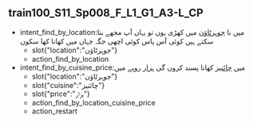 ## train100_S11_Sp008_F_L1_G1_A3-L_CP
* intent_find_by_location:میں نا [جوہرٹاؤن](location) میں کھڑی ہوں تو یہاں آپ مجھے بتا سکتے ہیں کوئی آس پاس کوئی اچھی جگہ جہاں میں کھانا کھا سکوں
	- slot{"location":"جوہرٹاؤن"}
	- action_find_by_location
* intent_find_by_cuisine_price:میں [چائنیز](cuisine) کھانا پسند کروں گی [ہزار](price) روپے میں
	- slot{"location":"جوہرٹاؤن"}
	- slot{"cuisine":"چائنیز"}
	- slot{"price":"ہزار"}
	- action_find_by_location_cuisine_price
	- action_restart